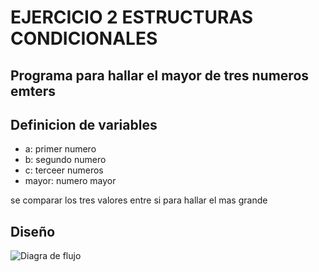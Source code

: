 # EJERCICIO 2 ESTRUCTURAS CONDICIONALES

## Programa para hallar el mayor de tres numeros emters 
## Definicion de variables

* a: primer numero
* b: segundo numero
* c: terceer numeros
* mayor: numero mayor

se comparar los tres valores entre si para hallar el mas grande

## Diseño
![Diagra de flujo](diagrama.png "Diagrma de Flujo")